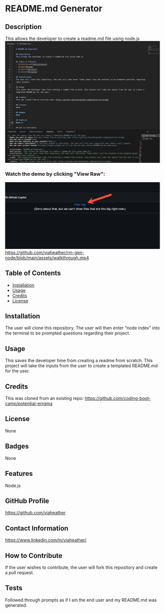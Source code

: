 # README.md Generator

## Description
This allows the developer to create a readme.md file using node.js
![Screenshot of app](assets/Screenshot.png)

### Watch the demo by clicking "View Raw":
![Click here when you go to the link](assets/instructions-video.png)
https://github.com/viaheather/rm-gen-node/blob/main/assets/walkthrough.mp4

## Table of Contents
- [Installation](#installation)
- [Usage](#usage)
- [Credits](#credits)
- [License](#license)

## Installation
The user will clone this repository. The user will then enter “node index” into the terminal to be prompted questions regarding their project. 

## Usage
This saves the developer time from creating a readme from scratch. This project will take the inputs from the user to create a templated README.md for the user.

## Credits
This was cloned from an existing repo: https://github.com/coding-boot-camp/potential-enigma

## License
None

## Badges
None

## Features
Node.js

## GitHub Profile
https://github.com/viaheather

## Contact Information
https://www.linkedin.com/in/viaheather/

## How to Contribute
If the user wishes to contribute, the user will fork this repository and create a pull request. 

## Tests
Followed through prompts as if I am the end user and my README.md was generated.
